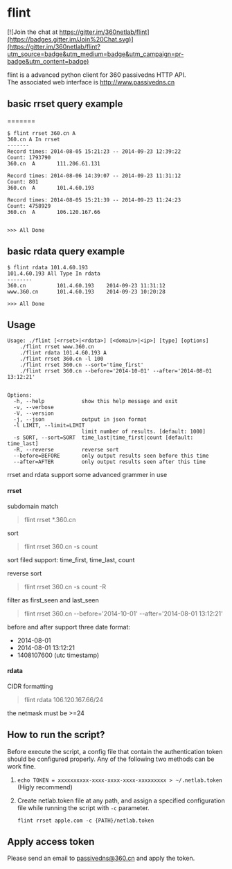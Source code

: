 flint
=====

[![Join the chat at https://gitter.im/360netlab/flint](https://badges.gitter.im/Join%20Chat.svg)](https://gitter.im/360netlab/flint?utm_source=badge&utm_medium=badge&utm_campaign=pr-badge&utm_content=badge)

flint is a advanced python client for 360 passivedns HTTP API.   
The associated web interface is http://www.passivedns.cn


## basic rrset query example
=======

```
$ flint rrset 360.cn A
360.cn A In rrset
-------
Record times: 2014-08-05 15:21:23 -- 2014-09-23 12:39:22
Count: 1793790
360.cn  A       111.206.61.131

Record times: 2014-08-06 14:39:07 -- 2014-09-23 11:31:12
Count: 801
360.cn  A       101.4.60.193

Record times: 2014-08-05 15:21:39 -- 2014-09-23 11:24:23
Count: 4758929
360.cn  A       106.120.167.66


>>> All Done
```

## basic rdata query example

```
$ flint rdata 101.4.60.193
101.4.60.193 All Type In rdata
--------
360.cn          101.4.60.193    2014-09-23 11:31:12
www.360.cn      101.4.60.193    2014-09-23 10:20:28

>>> All Done
```

## Usage

```
Usage: ./flint [<rrset>|<rdata>] [<domain>|<ip>] [type] [options]
    ./flint rrset www.360.cn
    ./flint rdata 101.4.60.193 A
    ./flint rrset 360.cn -l 100
    ./flint rrset 360.cn --sort='time_first'
    ./flint rrset 360.cn --before='2014-10-01' --after='2014-08-01 13:12:21'


Options:
  -h, --help            show this help message and exit
  -v, --verbose
  -V, --version
  -j, --json            output in json format
  -l LIMIT, --limit=LIMIT
                        limit number of results. [default: 1000]
  -s SORT, --sort=SORT  time_last|time_first|count [default: time_last]
  -R, --reverse         reverse sort
  --before=BEFORE       only output results seen before this time
  --after=AFTER         only output results seen after this time
```

rrset and rdata support some advanced grammer in use

#### rrset
subdomain match
>flint rrset *.360.cn


sort
>flint rrset 360.cn -s count

  sort filed support: time_first, time_last, count

reverse sort
>flint rrset 360.cn -s count -R

filter as first_seen and last_seen
>flint rrset 360.cn --before='2014-10-01' --after='2014-08-01 13:12:21'

before and after support three date format: 

  * 2014-08-01
  * 2014-08-01 13:12:21
  * 1408107600 (utc timestamp)

#### rdata
CIDR formatting
>flint rdata 106.120.167.66/24  

the netmask must be >=24



## How to run the script?

Before execute the script, a config file that contain the authentication token should be configured properly.
Any of the following two methods can be work fine.

1. ``echo TOKEN = xxxxxxxxxx-xxxx-xxxx-xxxx-xxxxxxxxx > ~/.netlab.token`` (Higly recommend)
2. Create netlab.token file at any path, and assign a specified configuration file while running the script with  `-c` parameter. 

	``flint rrset apple.com -c {PATH}/netlab.token``
    
## Apply access token

Please send an email to passivedns@360.cn and apply the token.

